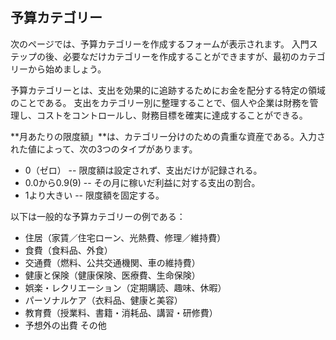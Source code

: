 ## 予算カテゴリー

次のページでは、予算カテゴリーを作成するフォームが表示されます。
入門ステップの後、必要なだけカテゴリーを作成することができますが、最初のカテゴリーから始めましょう。

予算カテゴリーとは、支出を効果的に追跡するためにお金を配分する特定の領域のことである。
支出をカテゴリー別に整理することで、個人や企業は財務を管理し、コストをコントロールし、財務目標を確実に達成することができる。

**月あたりの限度額」**は、カテゴリー分けのための貴重な資産である。入力された値によって、次の3つのタイプがあります。
- 0（ゼロ） -- 限度額は設定されず、支出だけが記録される。
- 0.0から0.9(9) -- その月に稼いだ利益に対する支出の割合。
- 1より大きい -- 限度額を固定する。

以下は一般的な予算カテゴリーの例である：
- 住居（家賃／住宅ローン、光熱費、修理／維持費）
- 食費（食料品、外食）
- 交通費（燃料、公共交通機関、車の維持費）
- 健康と保険（健康保険、医療費、生命保険）
- 娯楽・レクリエーション（定期購読、趣味、休暇）
- パーソナルケア（衣料品、健康と美容）
- 教育費（授業料、書籍・消耗品、講習・研修費）
- 予想外の出費
その他
